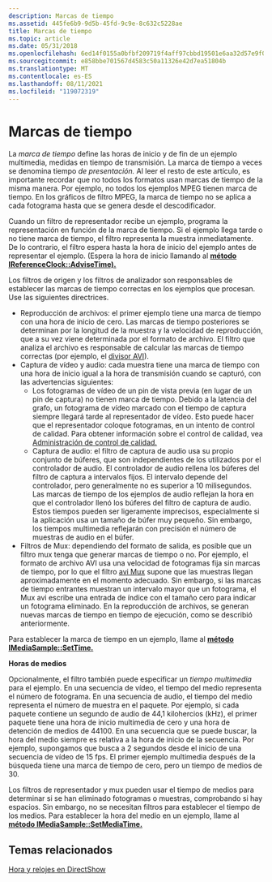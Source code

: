 ```yaml
---
description: Marcas de tiempo
ms.assetid: 445fe6b9-9d5b-45fd-9c9e-8c632c5228ae
title: Marcas de tiempo
ms.topic: article
ms.date: 05/31/2018
ms.openlocfilehash: 6ed14f0155a0bfbf209719f4aff97cbbd19501e6aa32d57e9f0c1cbb2df0964b
ms.sourcegitcommit: e858bbe701567d4583c50a11326e42d7ea51804b
ms.translationtype: MT
ms.contentlocale: es-ES
ms.lasthandoff: 08/11/2021
ms.locfileid: "119072319"
---
```

# <a name="time-stamps"></a>Marcas de tiempo

La *marca de tiempo* define las horas de inicio y de fin de un ejemplo multimedia, medidas en tiempo de transmisión. La marca de tiempo a veces se denomina tiempo *de presentación.* Al leer el resto de este artículo, es importante recordar que no todos los formatos usan marcas de tiempo de la misma manera. Por ejemplo, no todos los ejemplos MPEG tienen marca de tiempo. En los gráficos de filtro MPEG, la marca de tiempo no se aplica a cada fotograma hasta que se genera desde el descodificador.

Cuando un filtro de representador recibe un ejemplo, programa la representación en función de la marca de tiempo. Si el ejemplo llega tarde o no tiene marca de tiempo, el filtro representa la muestra inmediatamente. De lo contrario, el filtro espera hasta la hora de inicio del ejemplo antes de representar el ejemplo. (Espera la hora de inicio llamando al [**método IReferenceClock::AdviseTime).**](/windows/desktop/api/Strmif/nf-strmif-ireferenceclock-advisetime)

Los filtros de origen y los filtros de analizador son responsables de establecer las marcas de tiempo correctas en los ejemplos que procesan. Use las siguientes directrices.

-   Reproducción de archivos: el primer ejemplo tiene una marca de tiempo con una hora de inicio de cero. Las marcas de tiempo posteriores se determinan por la longitud de la muestra y la velocidad de reproducción, que a su vez viene determinada por el formato de archivo. El filtro que analiza el archivo es responsable de calcular las marcas de tiempo correctas (por ejemplo, el [divisor AVI](avi-splitter-filter.md)).
-   Captura de vídeo y audio: cada muestra tiene una marca de tiempo con una hora de inicio igual a la hora de transmisión cuando se capturó, con las advertencias siguientes:
    -   Los fotogramas de vídeo de un pin de vista previa (en lugar de un pin de captura) no tienen marca de tiempo. Debido a la latencia del grafo, un fotograma de vídeo marcado con el tiempo de captura siempre llegará tarde al representador de vídeo. Esto puede hacer que el representador coloque fotogramas, en un intento de control de calidad. Para obtener información sobre el control de calidad, vea [Administración de control de calidad.](quality-control-management.md)
    -   Captura de audio: el filtro de captura de audio usa su propio conjunto de búferes, que son independientes de los utilizados por el controlador de audio. El controlador de audio rellena los búferes del filtro de captura a intervalos fijos. El intervalo depende del controlador, pero generalmente no es superior a 10 milisegundos. Las marcas de tiempo de los ejemplos de audio reflejan la hora en que el controlador llenó los búferes del filtro de captura de audio. Estos tiempos pueden ser ligeramente imprecisos, especialmente si la aplicación usa un tamaño de búfer muy pequeño. Sin embargo, los tiempos multimedia reflejarán con precisión el número de muestras de audio en el búfer.
-   Filtros de Mux: dependiendo del formato de salida, es posible que un filtro mux tenga que generar marcas de tiempo o no. Por ejemplo, el formato de archivo AVI usa una velocidad de fotogramas fija sin marcas de tiempo, por lo que el filtro [avi Mux](avi-mux-filter.md) supone que las muestras llegan aproximadamente en el momento adecuado. Sin embargo, si las marcas de tiempo entrantes muestran un intervalo mayor que un fotograma, el Mux avi escribe una entrada de índice con el tamaño cero para indicar un fotograma eliminado. En la reproducción de archivos, se generan nuevas marcas de tiempo en tiempo de ejecución, como se describió anteriormente.

Para establecer la marca de tiempo en un ejemplo, llame al [**método IMediaSample::SetTime.**](/windows/desktop/api/Strmif/nf-strmif-imediasample-settime)

**Horas de medios**

Opcionalmente, el filtro también puede especificar un *tiempo multimedia* para el ejemplo. En una secuencia de vídeo, el tiempo del medio representa el número de fotograma. En una secuencia de audio, el tiempo del medio representa el número de muestra en el paquete. Por ejemplo, si cada paquete contiene un segundo de audio de 44,1 kilohercios (kHz), el primer paquete tiene una hora de inicio multimedia de cero y una hora de detención de medios de 44100. En una secuencia que se puede buscar, la hora del medio siempre es relativa a la hora de inicio de la secuencia. Por ejemplo, supongamos que busca a 2 segundos desde el inicio de una secuencia de vídeo de 15 fps. El primer ejemplo multimedia después de la búsqueda tiene una marca de tiempo de cero, pero un tiempo de medios de 30.

Los filtros de representador y mux pueden usar el tiempo de medios para determinar si se han eliminado fotogramas o muestras, comprobando si hay espacios. Sin embargo, no se necesitan filtros para establecer el tiempo de los medios. Para establecer la hora del medio en un ejemplo, llame al [**método IMediaSample::SetMediaTime.**](/windows/desktop/api/Strmif/nf-strmif-imediasample-setmediatime)

## <a name="related-topics"></a>Temas relacionados

<dl> <dt>

[Hora y relojes en DirectShow](time-and-clocks-in-directshow.md)
</dt> </dl>

 

 



